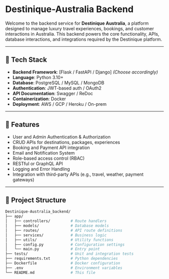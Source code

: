 # Destinique-Australia Backend

Welcome to the backend service for **Destinique Australia**, a platform designed to manage luxury travel experiences, bookings, and customer interactions in Australia. This backend powers the core functionality, APIs, database interactions, and integrations required by the Destinique platform.

---

## 🔧 Tech Stack

- **Backend Framework**: [Flask / FastAPI / Django] *(Choose accordingly)*
- **Language**: Python 3.10+
- **Database**: PostgreSQL / MySQL / MongoDB
- **Authentication**: JWT-based auth / OAuth2
- **API Documentation**: Swagger / ReDoc
- **Containerization**: Docker
- **Deployment**: AWS / GCP / Heroku / On-prem

---

## 🚀 Features

- User and Admin Authentication & Authorization
- CRUD APIs for destinations, packages, experiences
- Booking and Payment API integration
- Email and Notification System
- Role-based access control (RBAC)
- RESTful or GraphQL API
- Logging and Error Handling
- Integration with third-party APIs (e.g., travel, weather, payment gateways)

---

## 📁 Project Structure

```bash
Destinique-Australia_backend/
├── app/
│   ├── controllers/         # Route handlers
│   ├── models/              # Database models
│   ├── routes/              # API route definitions
│   ├── services/            # Business logic
│   ├── utils/               # Utility functions
│   ├── config.py            # Configuration settings
│   └── main.py              # Entry point
├── tests/                   # Unit and integration tests
├── requirements.txt         # Python dependencies
├── Dockerfile               # Docker configuration
├── .env                     # Environment variables
└── README.md                # This file
